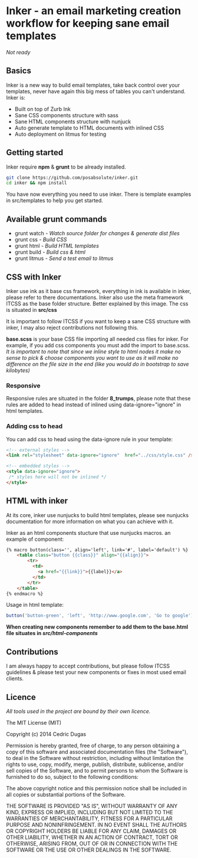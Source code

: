 # Inker - an email marketing creation workflow for keeping sane email templates

*Not ready*

## Basics

Inker is a new way to build email templates, take back control over your templates, never have again this big mess of tables you can't understand. Inker is:

* Built on top of Zurb Ink
* Sane CSS components structure with sass
* Sane HTML components structure with nunjuck
* Auto generate template to HTML documents with inlined CSS
* Auto deployment on litmus for testing

## Getting started

Inker require **npm** & **grunt** to be already installed.



```bash
git clone https://github.com/posabsolute/inker.git
cd inker && npm install
```

You have now everything you need to use inker. There is template examples in src/templates to help you get started.


## Available grunt commands

* grunt watch *- Watch source folder for changes & generate dist files*
* grunt css *- Build CSS* 
* grunt html *- Build HTML templates*
* grunt build *- Build css & html*
* grunt litmus *- Send a test email to litmus*

## CSS with Inker

Inker use ink as it base css framework, everything in ink is available in inker, please refer to there documentations. Inker also use the meta framework ITCSS as the base folder structure. Better explained by this image. The css is situated in **src/css**

It is important to follow ITCSS if you want to keep a sane CSS structure with inker, I may also reject contributions not following this.

**base.scss** is your base CSS file importing all needed css files for inker. For example, if you add css components you must add the import to base.scss. *It is important to note that since we inline style to html nodes it make no sense to pick & choose components you want to use as it will make no difference on the file size in the end (like you would do in bootstrap to save kilobytes)*


### Responsive

Responsive rules are situated in the folder **8_trumps**, please note that these rules are added to head instead of inlined using data-ignore="ignore" in html templates.

### Adding css to head

You can add css to head using the data-ignore rule in your template:
```html
<!-- external styles -->
<link rel="stylesheet" data-ignore="ignore"  href="../css/style.css" />

<!-- embedded styles -->
<style data-ignore="ignore">
 /* styles here will not be inlined */
</style>
```

## HTML with inker

At its core, inker use nunjucks to build html templates, please see nunjucks documentation for more information on what you can achieve with it.

Inker as an html components stucture that use nunjucks macros. an example of component:

```html
{% macro button(class='', align='left', link='#', label='default') %}
	<table class="button {{class}}" align="{{align}}">
		<tr>
		  <td>
		    <a href="{{link}}">{{label}}</a>
		  </td>
		</tr>
	</table>
{% endmacro %}
```

Usage in html template:
```javascript
button('button-green', 'left', 'http://www.google.com', 'Go to google');
```

**When creating new components remember to add them to the base.html file situates in _src/html-components_**

## Contributions

I am always happy to accept contributions, but please follow ITCSS guidelines & please test your new components or fixes in most used email clients.

## Licence

*All tools used in the project are bound by their own licence.*

The MIT License (MIT)

Copyright (c) 2014 Cedric Dugas

Permission is hereby granted, free of charge, to any person obtaining a copy
of this software and associated documentation files (the "Software"), to deal
in the Software without restriction, including without limitation the rights
to use, copy, modify, merge, publish, distribute, sublicense, and/or sell
copies of the Software, and to permit persons to whom the Software is
furnished to do so, subject to the following conditions:

The above copyright notice and this permission notice shall be included in
all copies or substantial portions of the Software.

THE SOFTWARE IS PROVIDED "AS IS", WITHOUT WARRANTY OF ANY KIND, EXPRESS OR
IMPLIED, INCLUDING BUT NOT LIMITED TO THE WARRANTIES OF MERCHANTABILITY,
FITNESS FOR A PARTICULAR PURPOSE AND NONINFRINGEMENT. IN NO EVENT SHALL THE
AUTHORS OR COPYRIGHT HOLDERS BE LIABLE FOR ANY CLAIM, DAMAGES OR OTHER
LIABILITY, WHETHER IN AN ACTION OF CONTRACT, TORT OR OTHERWISE, ARISING FROM,
OUT OF OR IN CONNECTION WITH THE SOFTWARE OR THE USE OR OTHER DEALINGS IN
THE SOFTWARE.

